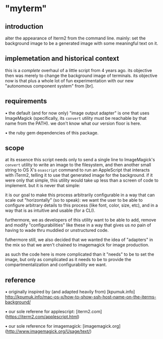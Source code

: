 # "myterm"

## introduction

alter the appearance of Iterm2 from the command line. mainly: set the
background image to be a generated image with some meaningful text on
it.




## implemetation and historical context

this is a *complete* overhaul of a little script from 4 years ago. its
objective then was merely to change the background image of terminals.
its objective now is that plus a whole lot of fun experimentation with
our new "autonomous component system" from [br].




## requirements

  • the default (and for now only) "image output adapter" is one that
    uses ImageMagick (specifically, its `convert` utility must be reachable
    by that name from the PATH). we don't know what our version floor is
    here.

  • the ruby gem dependencies of this package.




## scope

at its essence this script needs only to send a single line to ImageMagick's
`convert` utility to write an image to the filesystem, and then another
small string to OS X's `osascript` command to run an AppleScript that
interacts with iTerm2, telling it to use that generated image for the
background. if it were only that simple, this utility would take up less
than a screen of code to implement. but it is never that simple:

it is our goal to make this process arbitrarily configurable in a way that
can scale out "horizontally" (so to  speak): we want the user to be able
to configure arbitrary details to this process (like font, color, size,
etc), and in a way that is as intuitive and usable (for a CLI).

furthermore, we as developers of this utility want to be able to add,
remove and modify "configurabilities" like these in a way that gives us
*no* pain of having to wade thru muddied or unstructured code.

futhermore still, we also decided that we wanted the idea of "adapters"
in the mix so that we aren't chained to imagemagick for image
production.

as such the code here is more complicated than it "needs" to be to set
the image, but only as complicated as it needs to be to provide the
compartmentalization and configurability we want.




## reference

  • originally inspired by (and adapted heavily from)
     [kpumuk.info] http://kpumuk.info/mac-os-x/how-to-show-ssh-host-name-on-the-iterms-background/

  • our sole referene for applescript: [iterm2.com] (https://iterm2.com/applescript.html)

  • our sole reference for imagemagick: [imagemagick.org] (http://www.imagemagick.org/Usage/text/)
